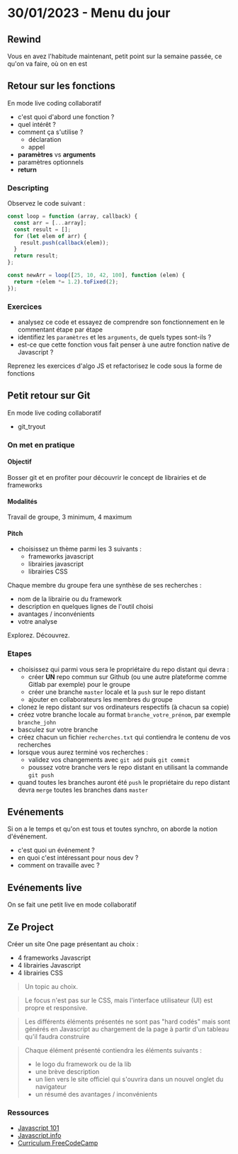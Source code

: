 # 30/01/2023 - Menu du jour

## Rewind

Vous en avez l'habitude maintenant, petit point sur la semaine passée, ce qu'on va faire, où on en est

## Retour sur les fonctions

En mode live coding collaboratif

- c'est quoi d'abord une fonction ?
- quel intérêt ?
- comment ça s'utilise ?
  - déclaration
  - appel
- **paramètres** vs **arguments**
- paramètres optionnels
- **return**

### Descripting

Observez le code suivant :

```js
const loop = function (array, callback) {
  const arr = [...array];
  const result = [];
  for (let elem of arr) {
    result.push(callback(elem));
  }
  return result;
};

const newArr = loop([25, 10, 42, 100], function (elem) {
  return +(elem *= 1.2).toFixed(2);
});
```

### Exercices

- analysez ce code et essayez de comprendre son fonctionnement en le commentant étape par étape
- identifiez les `paramètres` et les `arguments`, de quels types sont-ils ?
- est-ce que cette fonction vous fait penser à une autre fonction native de Javascript ?

Reprenez les exercices d'algo JS et refactorisez le code sous la forme de fonctions

## Petit retour sur Git

En mode live coding collaboratif

- git_tryout

### On met en pratique

#### Objectif

Bosser git et en profiter pour découvrir le concept de librairies et de frameworks

#### Modalités

Travail de groupe, 3 minimum, 4 maximum

#### Pitch

- choisissez un thème parmi les 3 suivants :
  - frameworks javascript
  - librairies javascript
  - librairies CSS

Chaque membre du groupe fera une synthèse de ses recherches :

- nom de la librairie ou du framework
- description en quelques lignes de l'outil choisi
- avantages / inconvénients
- votre analyse

Explorez. Découvrez.

### Etapes

- choisissez qui parmi vous sera le propriétaire du repo distant qui devra :
  - créer **UN** repo commun sur Github (ou une autre plateforme comme Gitlab par exemple) pour le groupe
  - créer une branche `master` locale et la `push` sur le repo distant
  - ajouter en collaborateurs les membres du groupe
- clonez le repo distant sur vos ordinateurs respectifs (à chacun sa copie)
- créez votre branche locale au format `branche_votre_prénom`, par exemple `branche_john`
- basculez sur votre branche
- créez chacun un fichier `recherches.txt` qui contiendra le contenu de vos recherches
- lorsque vous aurez terminé vos recherches :
  - validez vos changements avec `git add` puis `git commit`
  - poussez votre branche vers le repo distant en utilisant la commande `git push`
- quand toutes les branches auront été `push` le propriétaire du repo distant devra `merge` toutes les branches dans `master`

## Evénements

Si on a le temps et qu'on est tous et toutes synchro, on aborde la notion d'événement.

- c'est quoi un événement ?
- en quoi c'est intéressant pour nous dev ?
- comment on travaille avec ?

## Evénements live

On se fait une petit live en mode collaboratif

## Ze Project

Créer un site One page présentant au choix :

- 4 frameworks Javascript
- 4 librairies Javascript
- 4 librairies CSS

> Un topic au choix.

> Le focus n'est pas sur le CSS, mais l'interface utilisateur (UI) est propre et responsive.

> Les différents éléments présentés ne sont pas "hard codés" mais sont générés en Javascript au chargement de la page à partir d'un tableau qu'il faudra construire

> Chaque élément présenté contiendra les éléments suivants :
>
> - le logo du framework ou de la lib
> - une brève description
> - un lien vers le site officiel qui s'ouvrira dans un nouvel onglet du navigateur
> - un résumé des avantages / inconvénients

### Ressources

- [Javascript 101](https://capable-profiterole-4848e2.netlify.app/)
- [Javascript.info](https://javascript.info/)
- [Curriculum FreeCodeCamp](https://www.freecodecamp.org/learn/javascript-algorithms-and-data-structures/#basic-javascript)
